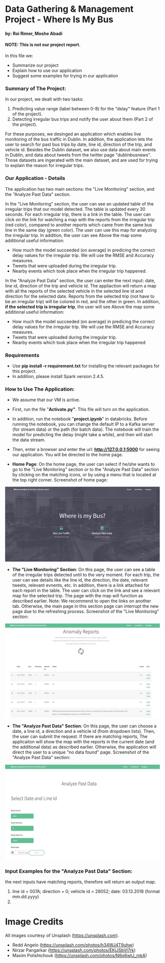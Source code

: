 
# Data Gathering & Management Project - Where Is My Bus
#### by: Roi Rimer, Moshe Abadi
#### **NOTE**: This is not our project report.
In this file we:
 - Summarize our project
 - Explain how to use our application
 - Suggest some examples for trying in our application
 
 ### Summary of The Project:
 In our project, we dealt with two tasks:
 1. Predicting value range (label between 0-8) for the "delay" feature (Part 1 of the project).
 2. Detecting irregular bus trips and notify the user about them (Part 2 of the project).
 
For these purposes, we desinged an application which enables live monitoring of the bus traffic in Dublin. In addition, the application lets the user to search for past bus trips by date, line id, direction of the trip, and vehicle id.
Besides the Dublin dataset, we also use data about main events in Dublin, and data about tweets from the twitter page "dublinbusnews". Those datasets are ingerated with the main dataset, and are used for trying to explain the reason for irregular trips.

### Our Application - Details  
The application has two main sections: the "Live Monitoring" section, and the "Analyze Past Data" section.

In the "Live Monitoring" section, the user can see an updated table of the irregular trips that our model detected. The table is updated every 30 seconds.
For each irregular trip, there is a link in the table. The user can click on the link for watching a map with the reports from the irregular trip (red color), compared to another reports which came from the same bus line in the same day (green color). The user can use this map for analyzing the irregular trip. In addition, the user can see Above the map some additional useful information:
 - How much the model succeeded (on average) in predicing the correct delay values for the irregular trip. We will use the RMSE and Accuracy measures.
 - Tweets that were uploaded during the irregular trip.
 - Nearby events which took place when the irregular trip happened.
 
 In the "Analyze Past Data" section, the user can enter the next input: date, line id, direction of the trip and vehicle id.
 The appliaction will return a map with all the reports of the selected vehicle in the selected line id and direction for the selected date. Reports from the selected trip (not have to be an irregular trip) will be colored in red, and the other in green. In addition, **if the selected trip is irregular trip**, the user will see Above the map some additional useful information:
 - How much the model succeeded (on average) in predicing the correct delay values for the irregular trip. We will use the RMSE and Accuracy measures.
 - Tweets that were uploaded during the irregular trip.
 - Nearby events which took place when the irregular trip happened

### Requirements ###
- Use **pip install -r requirement.txt** for installing the relevant packages for this project.
- In addition, please install Spark version 2.4.5. 

### How to Use The Application:

- We assume that our VM is active.
- First, run the file "**Activate.py"**. This file will turn on the application.
- In addition, run the notebook "**project.ipynb**" in databricks. Before running the notebook, you can change the default IP to a Kafka server (for stream data) or the path (for batch data). The notebook will train the model for predicting the delay (might take a while), and then will start the data stream.
- Then, enter a browser and enter the url: **http://127.0.0.1:5000** for seeing our application. You will be directed to the home page. 


- **Home Page**: On the home page, the user can select if he/she wants to go to the "Live Monitoring" section or to the "Analyze Past Data" section by clicking on the matching icons, or by using a menu that is located at the top right corner.
Screenshot of home page:

![Alt text](images/homepage.png?raw=true "Title")


- **The "Live Monitoring" Section**: On this page, the user can see a table of the irregular trips detected until to the very moment. For each trip, the user can see details like the line id, the direction, the date, relevant tweets, relevant evnents, etc. In addition, there is a link attached for each report in the table. The user can click on the link and see a relevant map for the selected trip. The page with the map will function as described earlier.
Note: We recommend to open the links on another tab. Otherwise, the main page in this section page can interrupt the new page due to the refreshing process.
Screenshot of the "Live Monitoring" section:

![Alt text](images/live_menu.png?raw=true "Title")

- **The "Analyze Past Data" Section**: On this page, the user can choose a date, a line id, a direction and a vehicle id (from dropdown lists). Then, the user can submit the request. If there are matching reports, The applicaiton will show the map with the reports in the current date (and the additional data) as described earlier. Otherwise, the application will direct the user to a unique "no data found" page.
Screenshot of the "Analyze Past Data" section:

![Alt text](images/analyze.png?raw=true "Title")


### Input Examples for the "Analyze Past Data" Section: 
 the next inputs have matching reports, therefore will return an output map. 
 1. line id = 007A; direction = 0; vehicle id = 28052; date: 03.13.2018 (format mm.dd.yyyy)
 2. 

# Image Credits

All images courtesy of Unsplash (https://unsplash.com).

- Redd Angelo (https://unsplash.com/photos/h34WJ4T9uhw)
- Nirzar Pangarkar (https://unsplash.com/photos/EKjJSbVI7rk)
- Maxim Polishtchouk (https://unsplash.com/photos/N6q6wtJ_mkA)


[//]: # (These are reference links used in the body of this note and get stripped out when the markdown processor does its job. There is no need to format nicely because it shouldn't be seen. Thanks SO - http://stackoverflow.com/questions/4823468/store-comments-in-markdown-syntax)


   [dill]: <https://github.com/joemccann/dillinger>
   [git-repo-url]: <https://github.com/joemccann/dillinger.git>
   [john gruber]: <http://daringfireball.net>
   [df1]: <http://daringfireball.net/projects/markdown/>
   [markdown-it]: <https://github.com/markdown-it/markdown-it>
   [Ace Editor]: <http://ace.ajax.org>
   [node.js]: <http://nodejs.org>
   [Twitter Bootstrap]: <http://twitter.github.com/bootstrap/>
   [jQuery]: <http://jquery.com>
   [@tjholowaychuk]: <http://twitter.com/tjholowaychuk>
   [express]: <http://expressjs.com>
   [AngularJS]: <http://angularjs.org>
   [Gulp]: <http://gulpjs.com>

   [PlDb]: <https://github.com/joemccann/dillinger/tree/master/plugins/dropbox/README.md>
   [PlGh]: <https://github.com/joemccann/dillinger/tree/master/plugins/github/README.md>
   [PlGd]: <https://github.com/joemccann/dillinger/tree/master/plugins/googledrive/README.md>
   [PlOd]: <https://github.com/joemccann/dillinger/tree/master/plugins/onedrive/README.md>
   [PlMe]: <https://github.com/joemccann/dillinger/tree/master/plugins/medium/README.md>
   [PlGa]: <https://github.com/RahulHP/dillinger/blob/master/plugins/googleanalytics/README.md>
